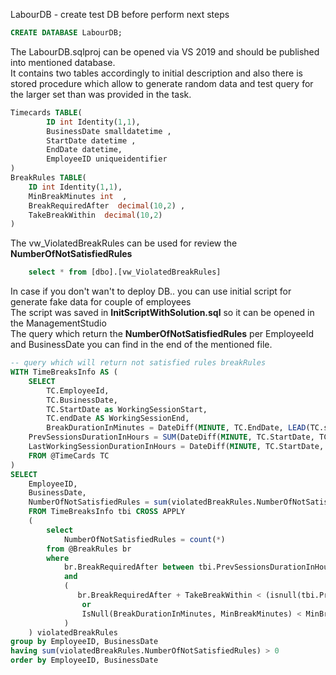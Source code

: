 LabourDB - create test DB before perform next steps
```sql
CREATE DATABASE LabourDB;
```
The LabourDB.sqlproj can be opened via VS 2019 and should be published into mentioned database.</br>
It contains two tables accordingly to initial description and also there is stored procedure which allow to generate random data and test query for the larger set than was provided in the task.
```sql
Timecards TABLE(	
		ID int Identity(1,1),	
		BusinessDate smalldatetime ,
		StartDate datetime ,
		EndDate datetime,
		EmployeeID uniqueidentifier  	
)
BreakRules TABLE(	
	ID int Identity(1,1),	
	MinBreakMinutes int  ,
	BreakRequiredAfter  decimal(10,2) ,
	TakeBreakWithin  decimal(10,2) 
)
```

The vw_ViolatedBreakRules can be used for review the **NumberOfNotSatisfiedRules**
```sql
    select * from [dbo].[vw_ViolatedBreakRules]
```

In case if you don't wan't to deploy DB.. you can use initial script for generate fake data for couple of employees</br>
The script was saved in **InitScriptWithSolution.sql** so it can be opened in the ManagementStudio</br>
The query which return the  **NumberOfNotSatisfiedRules** per EmployeeId and BusinessDate you can find in the end of the mentioned file.

```sql
-- query which will return not satisfied rules breakRules
WITH TimeBreaksInfo AS (
    SELECT 
        TC.EmployeeId,
        TC.BusinessDate,
		TC.StartDate as WorkingSessionStart,
        TC.endDate AS WorkingSessionEnd,
        BreakDurationInMinutes = DateDiff(MINUTE, TC.EndDate, LEAD(TC.startDate) OVER (PARTITION BY TC.EmployeeId, TC.BusinessDate ORDER BY TC.startDate ASC)),
	PrevSessionsDurationInHours = SUM(DateDiff(MINUTE, TC.StartDate, TC.endDate)/60.0) OVER (PARTITION BY TC.EmployeeId, TC.BusinessDate ORDER BY  TC.StartDate ROWS BETWEEN UNBOUNDED PRECEDING AND 1 PRECEDING),
	LastWorkingSessionDurationInHours = DateDiff(MINUTE, TC.StartDate, TC.endDate)/60.0
    FROM @TimeCards TC
) 
SELECT 
	EmployeeID,
	BusinessDate,
	NumberOfNotSatisfiedRules = sum(violatedBreakRules.NumberOfNotSatisfiedRules)
	FROM TimeBreaksInfo tbi CROSS APPLY
	( 
		select 
			NumberOfNotSatisfiedRules = count(*)
		from @BreakRules br 
		where 
			br.BreakRequiredAfter between tbi.PrevSessionsDurationInHours and (isnull(tbi.PrevSessionsDurationInHours,0) + LastWorkingSessionDurationInHours)
			and 
			(
			   br.BreakRequiredAfter + TakeBreakWithin < (isnull(tbi.PrevSessionsDurationInHours,0) + LastWorkingSessionDurationInHours)
				or
				IsNull(BreakDurationInMinutes, MinBreakMinutes) < MinBreakMinutes
			)
	) violatedBreakRules
group by EmployeeID, BusinessDate
having sum(violatedBreakRules.NumberOfNotSatisfiedRules) > 0
order by EmployeeID, BusinessDate
```

